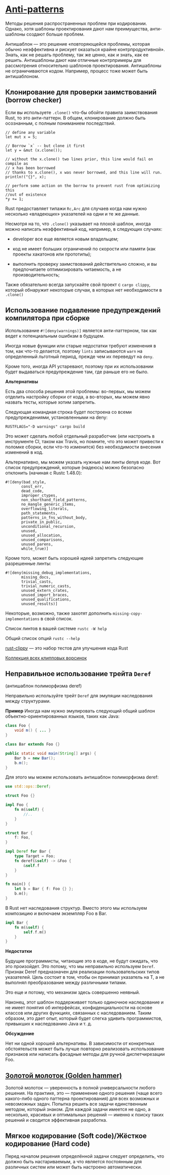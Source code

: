 
# [Anti-patterns](https://rust-unofficial.github.io/patterns/anti_patterns/index.html)

Методы решения распространенных проблем при кодировании.
Однако, хотя шаблоны проектирования дают нам преимущества, анти-шаблоны создают больше проблем.


Антишаблон — это решение «повторяющейся проблемы, которая обычно неэффективна и рискует оказаться крайне контрпродуктивной». Знать, как не решать проблему, так же ценно, как и знать, как ее решить. 
Антишаблоны дают нам отличные контрпримеры для рассмотрения относительно шаблонов проектирования. Антишаблоны не ограничиваются кодом. Например, процесс тоже может быть антишаблоном.

## Клонирование для проверки заимствований (borrow checker)

Если вы используете `.clone()` что-бы обойти правила заимствования Rust, то это анти-паттерн.
В общем, клонирование должно быть осознанным, с полным пониманием последствий. 

```
// define any variable
let mut x = 5;

// Borrow `x` -- but clone it first
let y = &mut (x.clone());

// without the x.clone() two lines prior, this line would fail on compile as
// x has been borrowed
// thanks to x.clone(), x was never borrowed, and this line will run.
println!("{}", x);

// perform some action on the borrow to prevent rust from optimizing this
//out of existence
*y += 1;

```

Rust предоставляет типажи `Rc,Arc` для случаев когда нам нужно несколько «владеющих» указателей на одни и те же данные.

Несмотря на то, что `.clone()` указывает на плохой шаблон, иногда можно написать неэффективный код, например, в следующих случаях:

- developer все еще является новым владельцем;

- код не имеет больших ограничений по скорости или памяти (как проекты хакатонов или прототипы);

- выполнить проверку заимствований действительно сложно, и вы предпочитаете оптимизировать читаемость, а не производительность;

Также обязательно всегда запускайте свой проект c `cargo clippy`, который обнаружит некоторые случаи, в которых нет необходимости в `.clone()`

## Использование подавление предупреждений компилятора при сборке

Использование `#![deny(warnings)]` является анти-паттерном, так как ведет к потенциальным ошибкам в будущем.

Иногда новые функции или старые недостатки требуют изменения в том, как что-то делается, поэтому `lints` записываются `warn` на определенный льготный период, прежде чем их переведут на `deny`.

Кроме того, иногда API устаревают, поэтому при их использовании будет выдаваться предупреждение там, где раньше его не было.

**Альтернативы**

Есть два способа решения этой проблемы: во-первых, мы можем отделить настройку сборки от кода, а во-вторых, мы можем явно назвать тесты, которые хотим запретить.

Следующая командная строка будет построена со всеми предупреждениями, установленными на deny:

`RUSTFLAGS="-D warnings" cargo build`

Это может сделать любой отдельный разработчик (или настроить в инструменте CI, таком как Travis, но помните, что это может привести к поломке сборки, если что-то изменится) без необходимости внесения изменений в код.

Альтернативно, мы можем указать нужные нам линты denyв коде. Вот список предупреждений, которые (надеюсь) можно безопасно отклонить (начиная с Rustc 1.48.0):

```
#![deny(bad_style,
       const_err,
       dead_code,
       improper_ctypes,
       non_shorthand_field_patterns,
       no_mangle_generic_items,
       overflowing_literals,
       path_statements,
       patterns_in_fns_without_body,
       private_in_public,
       unconditional_recursion,
       unused,
       unused_allocation,
       unused_comparisons,
       unused_parens,
       while_true)]
```
Кроме того, может быть хорошей идеей запретить следующие разрешенные линты:

```
#![deny(missing_debug_implementations,
       missing_docs,
       trivial_casts,
       trivial_numeric_casts,
       unused_extern_crates,
       unused_import_braces,
       unused_qualifications,
       unused_results)]
```
Некоторые, возможно, также захотят дополнить `missing-copy-implementations` в свой список.

Список линтов в вашей системе `rustc -W help`  

Общий список опций `rustc --help` 

[rust-clippy](https://github.com/Manishearth/rust-clippy) — это набор тестов для улучшения кода Rust

[Коллекция всех клипповых ворсинок](https://rust-lang.github.io/rust-clippy/master)

## Неправильное использование трейта `Deref`

(антишаблон полиморфизма deref)

Неправильно используйте трейт `Deref` для эмуляции наследования между структурами.


**Пример**
Иногда нам нужно эмулировать следующий общий шаблон объектно-ориентированных языков, таких как Java:
```java
class Foo {
    void m() { ... }
}

class Bar extends Foo {}

public static void main(String[] args) {
    Bar b = new Bar();
    b.m();
}

```

Для этого мы можем использовать антишаблон полиморфизма deref:
```rust
use std::ops::Deref;

struct Foo {}

impl Foo {
    fn m(&self) {
        //..
    }
}

struct Bar {
    f: Foo,
}

impl Deref for Bar {
    type Target = Foo;
    fn deref(&self) -> &Foo {
        &self.f
    }
}

fn main() {
    let b = Bar { f: Foo {} };
    b.m();
}

```
В Rust нет наследования структур. Вместо этого мы используем композицию и включаем экземпляр Foo в Bar.

```rust
impl Bar {
    fn m(&self) {
        self.f.m()
    }
}
```

**Недостатки**

Будущие программисты, читающие это в коде, не будут ожидать, что это произойдет.
Это потому, что мы неправильно используем `Deref`. Признак Deref предназначен для реализации пользовательских типов указателей. Цель состоит в том, чтобы он принимал указатель на T, а не выполнял преобразование между различными типами.

Это еще и потому, что механизм здесь совершенно неявный.

Наконец, этот шаблон поддерживает только одиночное наследование и не имеет понятия об интерфейсах, конфиденциальности на основе классов или других функциях, связанных с наследованием. Таким образом, это дает опыт, который будет слегка удивить программистов, привыкших к наследованию Java и т. д.

**Обсуждение**

Нет ни одной хорошей альтернативы. В зависимости от конкретных обстоятельств может быть лучше повторно реализовать использование признаков или написать фасадные методы для ручной диспетчирезации Foo. 

## [Золотой молоток (Golden hammer)](https://habr.com/ru/articles/59005/)

Золотой молоток — уверенность в полной универсальности любого решения. На практике, это — применение одного решения (чаще всего какого-либо одного паттерна проектирования) для всех возможных и невозможных задач. Попытка решить все задачи единственным методом, который знаком. Для каждой задачи имеется не одно, а несколько, красивых и оптимальных решений — именно к поиску таких решений и сводится эффективная разработка. 

## Мягкое кодирование (Soft code)/Жёсткое кодирование (Hard code)

Перед началом решения определённой задачи следует определить, что должно быть настариваемым, а что является постоянным для различных систем или может быть настроено автоматически.